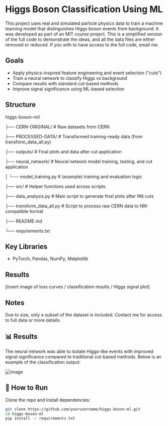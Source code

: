 # Higgs Boson Classification Using ML

This project uses real and simulated particle physics data to train a machine learning model that distinguishes Higgs boson events from background. It was developed as part of an MIT course project.
This is a simplified version of the full code to demonstrate the ideas, and all the data files are either removed or reduced. If you with to have access to the full code, email me.

## Goals
- Apply physics-inspired feature engineering and event selection ("cuts")
- Train a neural network to classify Higgs vs background
- Compare results with standard cut-based methods
- Improve signal significance using ML-based selection

## Structure
higgs-boson-ml/

├── CERN-ORIGINAL/              # Raw datasets from CERN

├── PROCESSED-DATA/             # Transformed training-ready data (from transform_data_all.py)

├── outputs/                    # Final plots and data after cut application

├── neural_network/             # Neural network model training, testing, and cut application

│   └── model_training.py       # (example) training and evaluation logic

├── src/                        # Helper functions used across scripts

├── data_analysis.py            # Main script to generate final plots after NN cuts

├── transform_data_all.py       # Script to process raw CERN data to NN-compatible format

├── README.md

└── requirements.txt

## Key Libraries
- PyTorch, Pandas, NumPy, Matplotlib

## Results
[insert image of loss curves / classification results / Higgs signal plot]

## Notes
Due to size, only a subset of the dataset is included. Contact me for access to full data or more details.

## 📊 Results

The neural network was able to isolate Higgs-like events with improved signal significance compared to traditional cut-based methods. Below is an example of the classification output:

![image](https://github.com/user-attachments/assets/e04bc553-7a99-4f44-993a-7bacf380f35c)


## 🚀 How to Run

Clone the repo and install dependencies:

```bash
git clone https://github.com/yourusername/higgs-boson-ml.git
cd higgs-boson-ml
pip install -r requirements.txt

